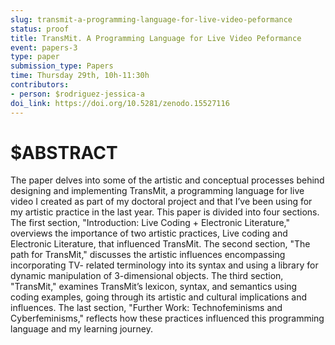 ```yaml
---
slug: transmit-a-programming-language-for-live-video-peformance
status: proof
title: TransMit. A Programming Language for Live Video Peformance
event: papers-3
type: paper
submission_type: Papers
time: Thursday 29th, 10h-11:30h
contributors:
- person: $rodriguez-jessica-a
doi_link: https://doi.org/10.5281/zenodo.15527116
---
```


# $ABSTRACT

The paper delves into some of the artistic and conceptual processes behind designing and implementing TransMit, 
a programming language for live video I created as part of my doctoral project and
that I’ve been using for my artistic practice in the last year. This paper is divided into four sections.
The first section, "Introduction: Live Coding + Electronic Literature," overviews the importance of
two artistic practices, Live coding and Electronic Literature, that influenced TransMit. The second
section, "The path for TransMit," discusses the artistic influences encompassing incorporating TV-
related terminology into its syntax and using a library for dynamic manipulation of 3-dimensional
objects. The third section, "TransMit," examines TransMit’s lexicon, syntax, and semantics using
coding examples, going through its artistic and cultural implications and influences. The last section,
"Further Work: Technofeminisms and Cyberfeminisms," reflects how these practices influenced this
programming language and my learning journey.

